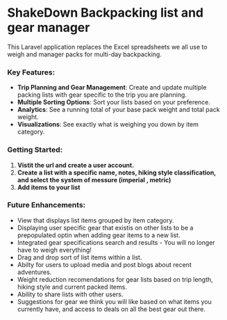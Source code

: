 # ShakeDown Backpacking list and gear manager

This Laravel application replaces the Excel spreadsheets we all use to weigh and manager packs for multi-day backpacking.

### Key Features:
- **Trip Planning and Gear Management**: Create and update multiple packing lists with gear specific to the trip you are planning.
- **Multiple Sorting Options**: Sort your lists based on your preference.
- **Analytics**: See a running total of your base pack weight and total pack weight.
- **Visualizations**: See exactly what is weighing you down by item category. 


### Getting Started:
1. **Vistit the url and create a user account.**
2. **Create a list with a specific name, notes, hiking style classification, and select the system of messure (imperial , metric)**
3. **Add items to your list**

### Future Enhancements:
- View that displays list items grouped by item category.
- Displaying user specific gear that existis on other lists to be a prepopulated optin when adding gear items to a new list. 
- Integrated gear specifications search and results - You will no longer have to weigh everything!
- Drag and drop sort of list items within a list.
- Abilty for users to upload media and post blogs about recent adventures. 
- Weight reduction recomendations for gear lists based on trip length, hiking style and current packed items. 
- Ability to share lists with other users.
- Suggestions for gear we think you will like based on what items you currently have, and access to deals on all the best gear out there. 
